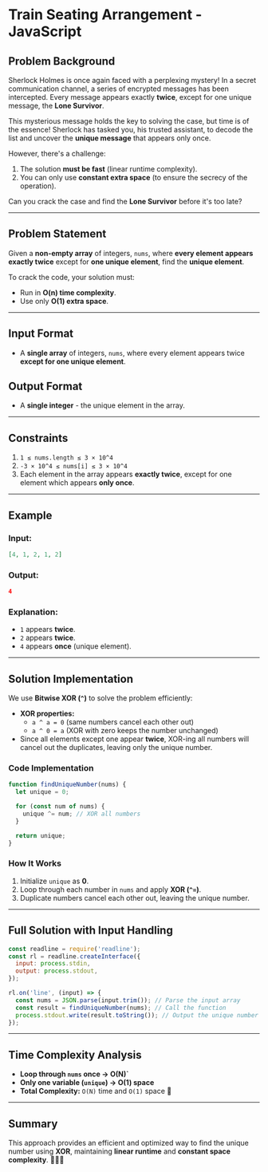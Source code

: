 # Train Seating Arrangement - JavaScript

## Problem Background
Sherlock Holmes is once again faced with a perplexing mystery!
In a secret communication channel, a series of encrypted messages has been intercepted. Every message appears exactly **twice**, except for one unique message, the **Lone Survivor**.

This mysterious message holds the key to solving the case, but time is of the essence!
Sherlock has tasked you, his trusted assistant, to decode the list and uncover the **unique message** that appears only once.

However, there's a challenge:
1. The solution **must be fast** (linear runtime complexity).
2. You can only use **constant extra space** (to ensure the secrecy of the operation).

Can you crack the case and find the **Lone Survivor** before it's too late?

---

## Problem Statement
Given a **non-empty array** of integers, `nums`, where **every element appears exactly twice** except for **one unique element**, find the **unique element**.

To crack the code, your solution must:
- Run in **O(n) time complexity**.
- Use only **O(1) extra space**.

---

## Input Format
- A **single array** of integers, `nums`, where every element appears twice **except for one unique element**.

## Output Format
- A **single integer** - the unique element in the array.

---

## Constraints
1. `1 ≤ nums.length ≤ 3 × 10^4`
2. `-3 × 10^4 ≤ nums[i] ≤ 3 × 10^4`
3. Each element in the array appears **exactly twice**, except for one element which appears **only once**.

---

## Example
### Input:
```json
[4, 1, 2, 1, 2]
```

### Output:
```json
4
```

### Explanation:
- `1` appears **twice**.
- `2` appears **twice**.
- `4` appears **once** (unique element).

---

## Solution Implementation
We use **Bitwise XOR (`^`)** to solve the problem efficiently:
- **XOR properties:**
  - `a ^ a = 0` (same numbers cancel each other out)
  - `a ^ 0 = a` (XOR with zero keeps the number unchanged)
- Since all elements except one appear **twice**, XOR-ing all numbers will cancel out the duplicates, leaving only the unique number.

### Code Implementation
```js
function findUniqueNumber(nums) {
  let unique = 0;

  for (const num of nums) {
    unique ^= num; // XOR all numbers
  }

  return unique;
}
```

### How It Works
1. Initialize `unique` as **0**.
2. Loop through each number in `nums` and apply **XOR (`^=`)**.
3. Duplicate numbers cancel each other out, leaving the unique number.

---

## Full Solution with Input Handling
```js
const readline = require('readline');
const rl = readline.createInterface({
  input: process.stdin,
  output: process.stdout,
});

rl.on('line', (input) => {
  const nums = JSON.parse(input.trim()); // Parse the input array
  const result = findUniqueNumber(nums); // Call the function
  process.stdout.write(result.toString()); // Output the unique number
});
```

---

## Time Complexity Analysis
- **Loop through `nums` once → O(N)`**
- **Only one variable (`unique`) → O(1) space**
- **Total Complexity:** `O(N)` time and `O(1)` space 🚀

---

## Summary
This approach provides an efficient and optimized way to find the unique number using **XOR**, maintaining **linear runtime** and **constant space complexity**. 🕵️‍♂️🔎

